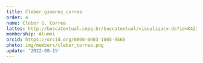 ```yaml
---
title: Cleber_gimenez_correa
order: 4
name: Cleber G. Correa
lattes: http://buscatextual.cnpq.br/buscatextual/visualizacv.do?id=K4239809D8
membership: Alumni
orcid: https://orcid.org/0000-0003-1065-9565
photo: img/members/cleber_correa.png
update: '2022-08-15'
---
```


